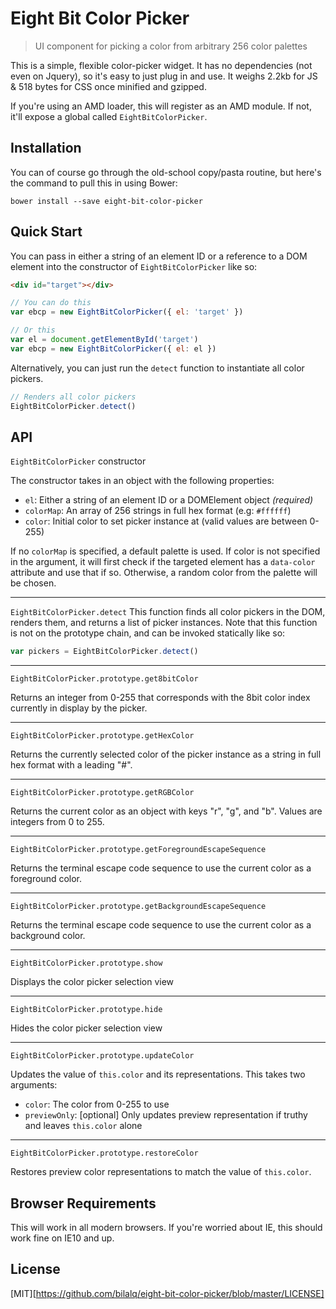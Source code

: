 Eight Bit Color Picker
======================

> UI component for picking a color from arbitrary 256 color palettes

This is a simple, flexible color-picker widget. It has no dependencies (not
even on Jquery), so it's easy to just plug in and use. It weighs 2.2kb for JS
& 518 bytes for CSS once minified and gzipped.

If you're using an AMD loader, this will register as an AMD module. If not,
it'll expose a global called `EightBitColorPicker`.

Installation
------------
You can of course go through the old-school copy/pasta routine, but here's the
command to pull this in using Bower:

    bower install --save eight-bit-color-picker

Quick Start
-----------
You can pass in either a string of an element ID or a reference to a DOM
element into the constructor of `EightBitColorPicker` like so:

```html
<div id="target"></div>
```

```javascript
// You can do this
var ebcp = new EightBitColorPicker({ el: 'target' })

// Or this
var el = document.getElementById('target')
var ebcp = new EightBitColorPicker({ el: el })
```

Alternatively, you can just run the `detect` function to instantiate all color
pickers.

```javascript
// Renders all color pickers
EightBitColorPicker.detect()
```

API
---

`EightBitColorPicker` constructor

The constructor takes in an object with the following properties:

* `el`: Either a string of an element ID or a DOMElement object *(required)*
* `colorMap`: An array of 256 strings in full hex format (e.g: `#ffffff`)
* `color`: Initial color to set picker instance at (valid values are between 0-255)

If no `colorMap` is specified, a default palette is used. If color is not
specified in the argument, it will first check if the targeted element has a
`data-color` attribute and use that if so. Otherwise, a random color from the
palette will be chosen.

---

`EightBitColorPicker.detect`
This function finds all color pickers in the DOM, renders them, and returns a
list of picker instances. Note that this function is not on the prototype chain,
and can be invoked statically like so:

```javascript
var pickers = EightBitColorPicker.detect()
```

---

`EightBitColorPicker.prototype.get8bitColor`

Returns an integer from 0-255 that corresponds with the 8bit color index
currently in display by the picker.

---

`EightBitColorPicker.prototype.getHexColor`

Returns the currently selected color of the picker instance as a string in
full hex format with a leading "#".

---

`EightBitColorPicker.prototype.getRGBColor`

Returns the current color as an object with keys "r", "g", and "b". Values are
integers from 0 to 255.

---

`EightBitColorPicker.prototype.getForegroundEscapeSequence`

Returns the terminal escape code sequence to use the current color as a
foreground color.

---

`EightBitColorPicker.prototype.getBackgroundEscapeSequence`

Returns the terminal escape code sequence to use the current color as a
background color.

---

`EightBitColorPicker.prototype.show`

Displays the color picker selection view

---

`EightBitColorPicker.prototype.hide`

Hides the color picker selection view

---

`EightBitColorPicker.prototype.updateColor`

Updates the value of `this.color` and its representations. This takes two
arguments:

* `color`: The color from 0-255 to use
* `previewOnly`: [optional] Only updates preview representation if truthy and
  leaves `this.color` alone

---

`EightBitColorPicker.prototype.restoreColor`

Restores preview color representations to match the value of `this.color`.

Browser Requirements
--------------------
This will work in all modern browsers. If you're worried about IE, this should
work fine on IE10 and up.

License
-------
[MIT][https://github.com/bilalq/eight-bit-color-picker/blob/master/LICENSE]
